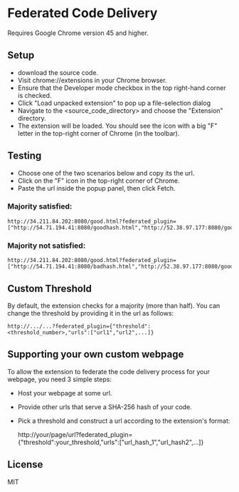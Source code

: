 # Federated Code Delivery
Requires Google Chrome version 45 and higher.

## Setup
* download the source code.
* Visit chrome://extensions in your Chrome browser.
* Ensure that the Developer mode checkbox in the top right-hand corner is checked.
* Click "Load unpacked extension" to pop up a file-selection dialog
* Navigate to the <source_code_directory> and choose the "Extension" directory.
* The extension will be loaded. You should see the icon with a big "F" letter in the top-right corner of Chrome (in the toolbar).

## Testing
* Choose one of the two scenarios below and copy its the url. 
* Click on the "F" icon in the top-right corner of Chrome.
* Paste the url inside the popup panel, then click Fetch.

### Majority satisfied:
    http://34.211.84.202:8080/good.html?federated_plugin=["http://54.71.194.41:8080/goodhash.html","http://52.38.97.177:8080/goodhash.html"]
    
### Majority not satisfied:
    http://34.211.84.202:8080/good.html?federated_plugin=["http://54.71.194.41:8080/badhash.html","http://52.38.97.177:8080/goodhash.html"]
    
## Custom Threshold
By default, the extension checks for a majority (more than half).  You can change the threshold by providing it in the url as follows:

    http://.../...?federated_plugin={"threshold":<threshold_number>,"urls":["url1","url2",...]}

## Supporting your own custom webpage
To allow the extension to federate the code delivery process for your webpage, you need 3 simple steps:
* Host your webpage at some url.
* Provide other urls that serve a SHA-256 hash of your code.
* Pick a threshold and construct a url according to the extension's format:

    http://your/page/url?federated_plugin={"threshold":your_threshold,"urls":["url_hash_1","url_hash2",...]}

## License
MIT
